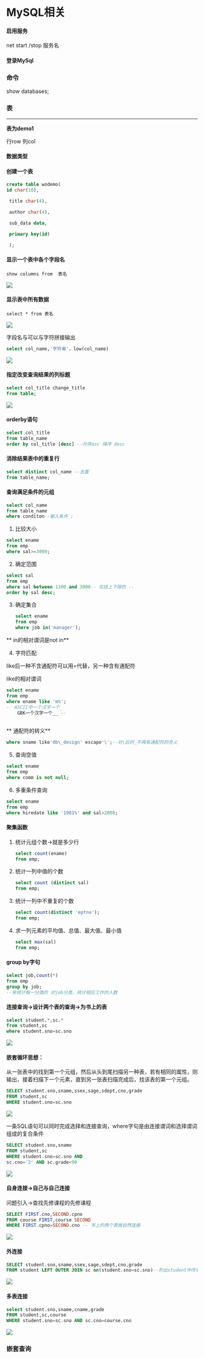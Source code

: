 # MySQL相关


#### 启用服务 

net start /stop 服务名

#### 登录MySql

### 命令

show databases;

### 表 

---

**表为demo1**

行row  列col

#### 数据类型


#### 创建一个表

 ```SQL
 create table wodemo(
 id char(10),
 
  title char(4),
 
  author char(4),
 
  sub_data data,
 
  primary key(id)
 
  ); 
 ```


#### 显示一个表中各个字段名

`show columns from  表名` 

![](image/image.png)

#### 显示表中所有数据

`select * from 表名`

![](image/image_1.png)

字段名与可以与字符拼接输出

 ```sql
 select col_name,'字符串'，low(col_name)
 ```


![](image/image_2.png)

#### 指定改变查询结果的列标题

 ```sql
 select col_title change_title 
 from table;
 ```


![](image/image_3.png)

#### orderby语句

 ```sql
 select col_title 
 from table_name
 order by col_title [desc] --升序asc 降序 desc
 ```


#### 消除结果表中的重复行

 ```sql
 select distinct col_name --去重
 from table_name;
 
 ```


#### 查询满足条件的元组

 ```SQL
 select col_name
 from table_name
 where conditon--输入条件 ;
 ```


1. 比较大小

 ```sql
 select ename 
 from emp
 where sal>=3000;   
 ```


 2. 确定范围

   ```sql
   select sal
   from emp
   where sal between 1100 and 3000-- 包括上下限的 --
   order by sal desc;
   ```


3. 确定集合

   ```sql
   select ename
   from emp
   where job in('manager'); 
   ```


** in的相对谓词是not in**

 4. 字符匹配

like后一种不含通配符可以用=代替，另一种含有通配符

like的相对谓词

   ```sql
   select ename
   from emp
   where ename like 'm%';
   -- ASCII中一个汉字一个_
       GBK一个汉字一个__ --
        
   ```


** 通配符的转义**

 ```sql
 where sname like'db\_design' escape'\';--对\后的_不再有通配符的含义 
 ```


  5. 查询空值

   ```sql
   select ename
   from emp
   where comm is not null; 
   ```


 6. 多重条件查询

   ```sql
   select ename
   from emp
   where hiredate like '1981%' and sal>2000;
   ```


#### 聚集函数

  1. 统计元组个数→就是多少行

     ```sql
     select count(ename)
     from emp; 
     ```


  2. 统计一列中值的个数

     ```sql
     select count (distinct sal)
     from emp; 
     ```


  3. 统计一列中不重复的个数

     ```sql
     select count(distinct 'eptno');
     from emp; 
     ```


  4. 求一列元素的平均值、总值、最大值、最小值

     ```sql
     select max(sal)
     from emp; 
     ```


#### group by字句

   ```sql
   select job,count(*)
   from emp
   group by job;
   --来统计每一分类的 对job分类，统计相应工作的人数
   ```


#### 连接查询→设计两个表的查询→为书上的表

 ```sql
 select student.*,sc.*
 from student,sc
 where student.sno=sc.sno 
 ```


![](image/image_4.png)

#### 嵌套循环思想：

从一张表中的找到第一个元组，然后从头到尾扫描另一种表，若有相同的属性，则输出，接着扫描下一个元素，直到另一张表扫描完成后，找该表的第一个元组。

 ```sql
 SELECT student.sno,sname,ssex,sage,sdept,cno,grade
 FROM student,sc
 WHERE student.sno=sc.sno
 ```


![](image/image_5.png)

一条SQL语句可以同时完成选择和连接查询，where字句是由连接谓词和选择谓词组成的复合条件

   ```sql
   SELECT student.sno,sname
   FROM student,sc
   WHERE student.sno=sc.sno AND
   sc.cno='2' AND sc.grade<90
   ```


![](image/image_6.png)

#### 自身连接→自己与自己连接

问题引入→查找先修课程的先修课程

 ```sql
 SELECT FIRST.cno,SECOND.cpno
 FROM course FIRST,course SECOND
 WHERE FIRST.cpno=SECOND.cno -- 书上的两个表做自然连接
 ```


![](image/image_7.png)

#### 外连接

   ```sql
   SELECT student.sno,sname,ssex,sage,sdept,cno,grade
   FROM student LEFT OUTER JOIN sc on(student.sno=sc.sno)--列出student中所有的元组
   ```


![](image/image_8.png)

#### 多表连接

 ```sql
 select student.sno,sname,cname,grade
 FROM student,sc,course
 WHERE student.sno=sc.sno AND sc.cno=course.cno 
 ```


![](image/image_9.png)

### 嵌套查询

